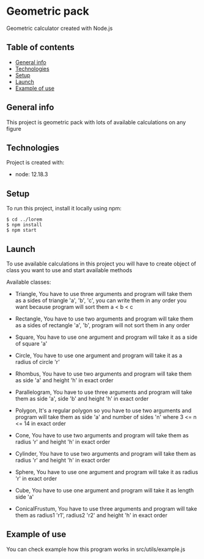 # Geometric pack

Geometric calculator created with Node.js

## Table of contents

- [General info](#general-info)
- [Technologies](#technologies)
- [Setup](#setup)
- [Launch](#launch)
- [Example of use](#example-of-use)

## General info

This project is geometric pack with lots of available calculations on any figure

## Technologies

Project is created with:

- node: 12.18.3

## Setup

To run this project, install it locally using npm:

```
$ cd ../lorem
$ npm install
$ npm start
```

## Launch

To use available calculations in this project you will have to create object of class you want to use and start available methods

Available classes:

- Triangle, You have to use three arguments and program will take
  them as a sides of triangle 'a', 'b', 'c', you can write them
  in any order you want because program will sort them a < b < c

- Rectangle, You have to use two arguments and program will take
  them as a sides of rectangle 'a', 'b', program will
  not sort them in any order

- Square, You have to use one argument and
  program will take it as a side of square 'a'

- Circle, You have to use one argument and
  program will take it as a radius of circle 'r'

- Rhombus, You have to use two arguments and
  program will take them as side 'a'
  and height 'h' in exact order

- Parallelogram, You have to use three arguments
  and program will take them as side 'a', side 'b'
  and height 'h' in exact order

- Polygon, It's a regular polygon so you have to
  use two arguments and program will take them as
  side 'a' and number of sides 'n' where 3 <= n <= 14
  in exact order

- Cone, You have to use two arguments and
  program will take them as radius 'r' and
  height 'h' in exact order

- Cylinder, You have to use two arguments and
  program will take them as radius 'r' and
  height 'h' in exact order

- Sphere, You have to use one argument and
  program will take it as radius 'r' in
  exact order

- Cube, You have to use one argument and
  program will take it as length side 'a'

- ConicalFrustum, You have to use three
  arguments and program will take them as
  radius1 'r1', radius2 'r2' and height 'h'
  in exact order

## Example of use

You can check example how this program works in src/utils/example.js
